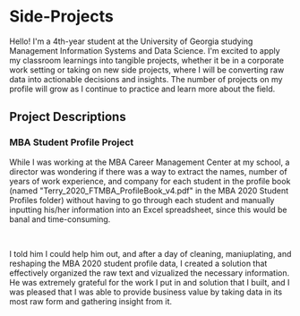 # Side-Projects

Hello! I'm a 4th-year student at the University of Georgia studying Management Information Systems and Data Science. I'm excited to apply my classroom learnings into tangible projects, whether it be in a corporate work setting or taking on new side projects, where I will be converting raw data into actionable decisions and insights. The number of projects on my profile will grow as I continue to practice and learn more about the field.

<h2>Project Descriptions</h2>
<h3>MBA Student Profile Project</h3>
<p>While I was working at the MBA Career Management Center at my school, a director was wondering if there was a way to extract the names, number of years of work experience, and company for each student in the profile book (named "Terry_2020_FTMBA_ProfileBook_v4.pdf" in the MBA 2020 Student Profiles folder) without having to go through each student and manually inputting his/her information into an Excel spreadsheet, since this would be banal and time-consuming.</p>
<br>
<p>I told him I could help him out, and after a day of cleaning, maniuplating, and reshaping the MBA 2020 student profile data, I created a solution that effectively organized the raw text and vizualized the necessary information. He was extremely grateful for the work I put in and solution that I built, and I was pleased that I was able to provide business value by taking data in its most raw form and gathering insight from it.</p>
